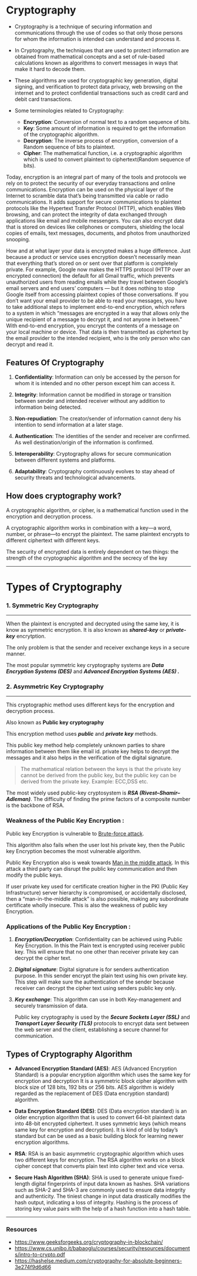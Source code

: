 # Cryptography

- Cryptography is a technique of securing information and communications through the use of codes so that only those persons for whom the information is intended can understand and process it.

- In Cryptography, the techniques that are used to protect information are obtained from mathematical concepts and a set of rule-based calculations known as algorithms to convert messages in ways that make it hard to decode them.

- These algorithms are used for cryptographic key generation, digital signing, and verification to protect data privacy, web browsing on the internet and to protect confidential transactions such as credit card and debit card transactions.

- Some terminologies related to Cryptography:

  - **Encryption**: Conversion of normal text to a random sequence of bits.
  - **Key**: Some amount of information is required to get the information of the cryptographic algorithm.
  - **Decryption**: The inverse process of encryption, conversion of a Random sequence of bits to plaintext.
  - **Cipher**: The mathematical function, i.e. a cryptographic algorithm which is used to convert plaintext to ciphertext(Random sequence of bits).

Today, encryption is an integral part of many of the tools and protocols we rely on to protect the security of our everyday transactions and online communications. Encryption can be used on the physical layer of the Internet to scramble data that’s being transmitted via cable or radio communications. It adds support for secure communications to plaintext protocols like the Hypertext Transfer Protocol (HTTP), which enables Web browsing, and can protect the integrity of data exchanged through applications like email and mobile messengers. You can also encrypt data that is stored on devices like cellphones or computers, shielding the local copies of emails, text messages, documents, and photos from unauthorized snooping.

How and at what layer your data is encrypted makes a huge difference. Just because a product or service uses encryption doesn’t necessarily mean that everything that’s stored on or sent over that platform is completely private. For example, Google now makes the HTTPS protocol (HTTP over an encrypted connection) the default for all Gmail traffic, which prevents unauthorized users from reading emails while they travel between Google’s email servers and end users’ computers — but it does nothing to stop Google itself from accessing plaintext copies of those conversations. If you don’t want your email provider to be able to read your messages, you have to take additional steps to implement end-to-end encryption, which refers to a system in which “messages are encrypted in a way that allows only the unique recipient of a message to decrypt it, and not anyone in between.” With end-to-end encryption, you encrypt the contents of a message on your local machine or device. That data is then transmitted as ciphertext by the email provider to the intended recipient, who is the only person who can decrypt and read it.

## Features Of Cryptography

1. **Confidentiality**: Information can only be accessed by the person for whom it is intended and no other person except him can access it.

2. **Integrity**: Information cannot be modified in storage or transition between sender and intended receiver without any addition to information being detected.

3. **Non-repudiation**: The creator/sender of information cannot deny his intention to send information at a later stage.

4. **Authentication**: The identities of the sender and receiver are confirmed. As well destination/origin of the information is confirmed.

5. **Interoperability**: Cryptography allows for secure communication between different systems and platforms.

6. **Adaptability**: Cryptography continuously evolves to stay ahead of security threats and technological advancements.

## How does cryptography work?

A cryptographic algorithm, or cipher, is a mathematical function used in the encryption and decryption process.

A cryptographic algorithm works in combination with a
key—a word, number, or phrase—to encrypt the plaintext. The same plaintext
encrypts to different ciphertext with different keys.

The security of encrypted data is
entirely dependent on two things: the strength of the cryptographic algorithm and the
secrecy of the key

---

# Types of Cryptography

### 1. Symmetric Key Cryptography

---

When the plaintext is encrypted and decrypted using the same key, it is know as symmetric encryption. It is also known as **_shared-key_** or **_private-key_** encrytption.

The only problem is that the sender and receiver exchange keys in a secure manner.

The most popular symmetric key cryptography systems are **_Data Encryption Systems (DES)_** and **_Advanced Encryption Systems (AES) ._**

### 2. Asymmetric Key Cryptography

---

This cryptographic method uses different keys for the encryption and decryption process.

Also known as **Public key cryptography**

This encryption method uses **_public_** and **_private key_** methods.

This public key method help completely unknown parties to share information between them like email id. private key helps to decrypt the messages and it also helps in the verification of the digital signature.

> The mathematical relation between the keys is that the private key cannot be derived from the public key, but the public key can be derived from the private key. Example: ECC,DSS etc.

The most widely used public-key cryptosystem is **_RSA (Rivest–Shamir–Adleman)_**. The difficulty of finding the prime factors of a composite number is the backbone of RSA.

### Weakness of the Public Key Encryption :

Public key Encryption is vulnerable to [Brute-force attack](https://www.cloudflare.com/learning/bots/brute-force-attack/).

This algorithm also fails when the user lost his private key, then the Public key Encryption becomes the most vulnerable algorithm.

Public Key Encryption also is weak towards [Man in the middle attack](https://www.wiz.io/academy/man-in-the-middle-attack). In this attack a third party can disrupt the public key communication and then modify the public keys.

If user private key used for certificate creation higher in the PKI (Public Key Infrastructure) server hierarchy is compromised, or accidentally disclosed, then a “man-in-the-middle attack” is also possible, making any subordinate certificate wholly insecure. This is also the weakness of public key Encryption.

### Applications of the Public Key Encryption :

1. **_Encryption/Decryption_**: Confidentiality can be achieved using Public Key Encryption. In this the Plain text is encrypted using receiver public key. This will ensure that no one other than receiver private key can decrypt the cipher text.

2. **_Digital signature_**: Digital signature is for senders authentication purpose. In this sender encrypt the plain text using his own private key. This step will make sure the authentication of the sender because receiver can decrypt the cipher text using senders public key only.

3. **_Key exchange_**: This algorithm can use in both Key-management and securely transmission of data.

   Public key cryptography is used by the **_Secure Sockets Layer (SSL)_** and **_Transport Layer Security (TLS)_** protocols to encrypt data sent between the web server and the client, establishing a secure channel for communication.

## Types of Cryptography Algorithm

- **Advanced Encryption Standard (AES)**: AES (Advanced Encryption Standard) is a popular encryption algorithm which uses the same key for encryption and decryption It is a symmetric block cipher algorithm with block size of 128 bits, 192 bits or 256 bits. AES algorithm is widely regarded as the replacement of DES (Data encryption standard) algorithm.

- **Data Encryption Standard (DES)**: DES (Data encryption standard) is an older encryption algorithm that is used to convert 64-bit plaintext data into 48-bit encrypted ciphertext. It uses symmetric keys (which means same key for encryption and decryption). It is kind of old by today’s standard but can be used as a basic building block for learning newer encryption algorithms.

- **RSA**: RSA is an basic asymmetric cryptographic algorithm which uses two different keys for encryption. The RSA algorithm works on a block cipher concept that converts plain text into cipher text and vice versa.

- **Secure Hash Algorithm (SHA)**: SHA is used to generate unique fixed-length digital fingerprints of input data known as hashes. SHA variations such as SHA-2 and SHA-3 are commonly used to ensure data integrity and authenticity. The tiniest change in input data drastically modifies the hash output, indicating a loss of integrity. Hashing is the process of storing key value pairs with the help of a hash function into a hash table.

---

### Resources

- https://www.geeksforgeeks.org/cryptography-in-blockchain/
- https://www.cs.unibo.it/babaoglu/courses/security/resources/documents/intro-to-crypto.pdf
- https://hashelse.medium.com/cryptography-for-absolute-beginners-3e274f9d6d66

